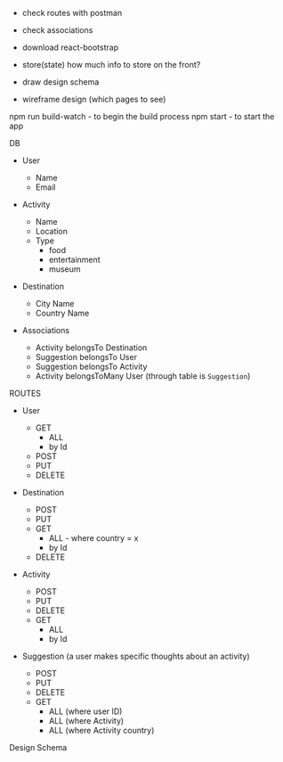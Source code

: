 - check routes with postman
- check associations
- download react-bootstrap
- store(state) how much info to store on the front?

- draw design schema
- wireframe design (which pages to see)

npm run build-watch - to begin the build process
npm start - to start the app

DB
  * User
    * Name
    * Email
  * Activity
    * Name
    * Location
    * Type
      * food
      * entertainment
      * museum
  * Destination
    * City Name
    * Country Name

  * Associations
    * Activity belongsTo Destination
    * Suggestion belongsTo User
    * Suggestion belongsTo Activity
    * Activity belongsToMany User (through table is `Suggestion`)

ROUTES
  * User
    * GET
      * ALL
      * by Id
    * POST
    * PUT
    * DELETE

  * Destination
    * POST
    * PUT
    * GET
      * ALL - where country = x
      * by Id
    * DELETE

  * Activity
    * POST
    * PUT
    * DELETE
    * GET
      * ALL
      * by Id

  * Suggestion (a user makes specific thoughts about an activity)
    * POST
    * PUT
    * DELETE
    * GET
      * ALL (where user ID)
      * ALL (where Activity)
      * ALL (where Activity country)

Design Schema


